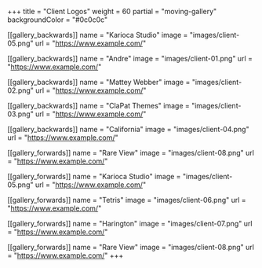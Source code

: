 +++
title = "Client Logos"
weight = 60
partial = "moving-gallery"
backgroundColor = "#0c0c0c"

[[gallery_backwards]]
name = "Karioca Studio"
image = "images/client-05.png"
url = "https://www.example.com/"

[[gallery_backwards]]
name = "Andre"
image = "images/client-01.png"
url = "https://www.example.com/"

[[gallery_backwards]]
name = "Mattey Webber"
image = "images/client-02.png"
url = "https://www.example.com/"

[[gallery_backwards]]
name = "ClaPat Themes"
image = "images/client-03.png"
url = "https://www.example.com/"

[[gallery_backwards]]
name = "California"
image = "images/client-04.png"
url = "https://www.example.com/"

[[gallery_forwards]]
name = "Rare View"
image = "images/client-08.png"
url = "https://www.example.com/"

[[gallery_forwards]]
name = "Karioca Studio"
image = "images/client-05.png"
url = "https://www.example.com/"

[[gallery_forwards]]
name = "Tetris"
image = "images/client-06.png"
url = "https://www.example.com/"

[[gallery_forwards]]
name = "Harington"
image = "images/client-07.png"
url = "https://www.example.com/"

[[gallery_forwards]]
name = "Rare View"
image = "images/client-08.png"
url = "https://www.example.com/"
+++
